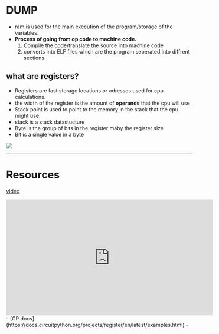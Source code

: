 # DUMP

- ram is used for the main execution of the program/storage of the variables.
- **Process of going from op code to machine code.**
	1. Compile the code/translate the source into machine code
	2. converts into ELF files which are the program seperated into diffrent sections.

## what are registers?
- Registers are fast storage locations or adresses used for cpu calculations.
- the width of the register is the amount of **operands** that the cpu will use
- Stack point is used to point to the memory in the stack that the cpu might use.
- stack is a stack datastucture 
- Byte is the group of bits in the register maby the register size 
- Bit is a single value in a byte


![](https://i.imgur.com/lSnxo8a.png)




---

# Resources 
[video](https://youtu.be/hyIEUCIVhQQ?list=PLS_iNJJVTtiRV0DZRDcTHnvAuDrKGPN40)
<iframe width="560" height="315" src="https://www.youtube.com/embed/Vw7pzzdusWA?si=EX7leB7aLM9sV_21" title="YouTube video player" frameborder="0" allow="accelerometer; autoplay; clipboard-write; encrypted-media; gyroscope; picture-in-picture; web-share" allowfullscreen></iframe>
- [CP docs](https://docs.circuitpython.org/projects/register/en/latest/examples.html)
- 